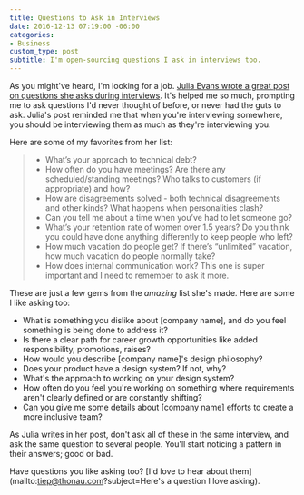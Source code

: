 ```yaml
---
title: Questions to Ask in Interviews
date: 2016-12-13 07:19:00 -06:00
categories:
- Business
custom_type: post
subtitle: I'm open-sourcing questions I ask in interviews too.
---
```


As you might've heard, I'm looking for a job. [Julia Evans wrote a great post on questions she asks during interviews](https://jvns.ca/blog/2013/12/30/questions-im-asking-in-interviews/). It's helped me so much, prompting me to ask questions I'd never thought of before, or never had the guts to ask. Julia's post reminded me that when you're interviewing somewhere, you should be interviewing them as much as they're interviewing you.

Here are some of my favorites from her list:

> - What’s your approach to technical debt?
> - How often do you have meetings? Are there any scheduled/standing meetings? Who talks to customers (if appropriate) and how?
> - How are disagreements solved - both technical disagreements and other kinds? What happens when personalities clash?
> - Can you tell me about a time when you’ve had to let someone go?
> - What’s your retention rate of women over 1.5 years? Do you think you could have done anything differently to keep people who left?  
> - How much vacation do people get? If there’s “unlimited” vacation, how much vacation do people normally take?
> - How does internal communication work? This one is super important and I need to remember to ask it more.

These are just a few gems from the *amazing* list she's made. Here are some I like asking too:

- What is something you dislike about [company name], and do you feel something is being done to address it?
- Is there a clear path for career growth opportunities like added responsibility, promotions, raises?
- How would you describe [company name]'s design philosophy?
- Does your product have a design system? If not, why?
- What's the approach to working on your design system?
- How often do you feel you're working on something where requirements aren't clearly defined or are constantly shifting?
- Can you give me some details about [company name] efforts to create a more inclusive team?

As Julia writes in her post, don't ask all of these in the same interview, and ask the same question to several people. You'll start noticing a pattern in their answers; good or bad.

Have questions you like asking too? [I'd love to hear about them](mailto:tiep@thonau.com?subject=Here's a question I love asking).
